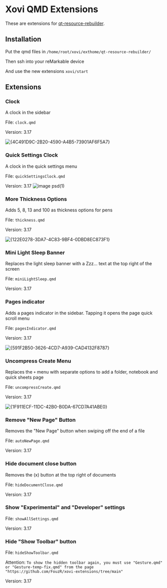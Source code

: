 # Xovi QMD Extensions
These are extensions for [qt-resource-rebuilder](https://github.com/asivery/rmpp-xovi-extensions/tree/master/qt-resource-rebuilder).

## Installation
Put the qmd files in `/home/root/xovi/exthome/qt-resource-rebuilder/`

Then ssh into your reMarkable device

And use the new extensions `xovi/start`

## Extensions
### Clock
A clock in the sidebar

File: `clock.qmd`

Version: 3.17

![{4C491D9C-2B20-4590-A4B5-73901AF6F5A7}](https://github.com/user-attachments/assets/eb539353-e94d-42e1-9893-f6e391d82545)

### Quick Settings Clock
A clock in the quick settings menu

File: `quickSettingsClock.qmd`

Version: 3.17
![image psd(1)](https://github.com/user-attachments/assets/f518c01f-d2dc-4406-b447-5feba02ff83f)


### More Thickness Options
Adds 5, 8, 13 and 100 as thickness options for pens

File: `thickness.qmd`

Version: 3.17

![{122E0278-3DA7-4C83-9BF4-0DBD8EC873F1}](https://github.com/user-attachments/assets/37a06162-215a-47ff-928a-69fa45bb42db)


### Mini Light Sleep Banner
Replaces the light sleep banner with a Zzz... text at the top right of the screen

File: `miniLightSleep.qmd`

Version: 3.17

### Pages indicator
Adds a pages indicator in the sidebar. Tapping it opens the page quick scroll menu

File: `pagesIndicator.qmd`

Version: 3.17

![{591F2B50-3626-4CD7-A939-CAD4132F8787}](https://github.com/user-attachments/assets/715e9fc0-76a5-48a3-985c-64d72faeca1e)


### Uncompress Create Menu
Replaces the `+` menu with separate options to add a folder, notebook and quick sheets page

File: `uncompressCreate.qmd`

Version: 3.17

![{1F911ECF-11DC-42B0-B0DA-67CD7A41ABE0}](https://github.com/user-attachments/assets/1dbb6bbf-12a9-4f99-a0e2-6756fc8195d0)

### Remove "New Page" Button
Removes the "New Page" button when swiping off the end of a file

File: `autoNewPage.qmd`

Version: 3.17

### Hide document close button
Removes the (x) button at the top right of documents

File: `hideDocumentClose.qmd`

Version: 3.17

### Show "Experimental" and "Developer" settings

File: `showAllSettings.qmd`

Version: 3.17

### Hide "Show Toolbar" button

File: `hideShowToolbar.qmd`

Attention: `To show the hidden toolbar again, you must use "Gesture.qmd" or "Gesture-temp-fix.qmd" from the page "https://github.com/FouzR/xovi-extensions/tree/main"`

Version: 3.17
